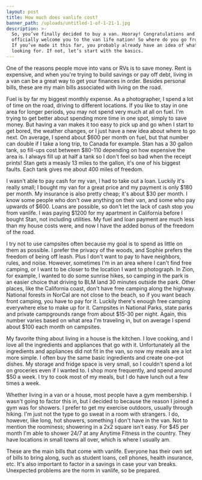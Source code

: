 ```yaml
---
layout: post
title: How much does vanlife cost?
banner_path: /uploads/untitled-1-of-1-21-1.jpg
description: >-
  So, you’ve finally decided to buy a van. Hooray! Congratulations and let me
  officially welcome you to the van life nation! So where do you go from here?
  If you’ve made it this far, you probably already have an idea of what you’re
  looking for. If not, let’s start with the basics.
---
```


One of the reasons people move into vans or RVs is to save money. Rent is expensive, and when you're trying to build savings or pay off debt, living in a van can be a great way to get your finances in order. Besides personal bills, these are my main bills associated with living on the road.&nbsp;

Fuel is by far my biggest monthly expense. As a photographer, I spend a lot of time on the road, driving to different locations. If you like to stay in one area for longer periods, you may not spend very much at all on fuel. I'm trying to get better about spending more time in one spot, simply to save money. But having a van makes it too easy to pick up and go when I start to get bored, the weather changes, or I just have a new idea about where to go next. On average, I spend about $600 per month on fuel, but that number can double if I take a long trip, to Canada for example. Stan has a 30 gallon tank, so fill-ups cost between $80-110 depending on how expensive the area is. I always fill up at half a tank so I don't feel so bad when the receipt prints! Stan gets a measly 13 miles to the gallon, it's one of his biggest faults. Each tank gives me about 400 miles of freedom.&nbsp;

I wasn't able to pay cash for my van, I had to take out a loan. Luckily it's really small; I bought my van for a great price and my payment is only $180 per month. My insurance is also pretty cheap; it's about $30 per month. I know some people who don't owe anything on their van, and some who pay upwards of $600. Loans are possible, so don't let the lack of cash stop you from vanlife. I was paying $1200 for my apartment in California before I bought Stan, not including utilities. My fuel and loan payment are much less than my house costs were, and now I have the added bonus of the freedom of the road.&nbsp;

I try not to use campsites often because my goal is to spend as little on them as possible. I prefer the privacy of the woods, and Sophie prefers the freedom of being off leash. Plus I don't want to pay to have neighbors, rules, and noise. However, sometimes I'm in an area where I can't find free camping, or I want to be closer to the location I want to photograph. In Zion, for example, I wanted to do some sunrise hikes, so camping in the park is an easier choice that driving to BLM land 30 minutes outside the park. Other places, like the California coast, don't have free camping along the highway. National forests in NorCal are not close to the beach, so if you want beach front camping, you have to pay for it. Luckily there's enough free camping everywhere else to make up for it. Campsites in National Parks, state parks and private campgrounds range from about $15-30 per night. Again, this number varies based on what area I'm traveling in, but on average I spend about $100 each month on campsites.&nbsp;

My favorite thing about living in a house is the kitchen. I love cooking, and I love all the ingredients and appliances that go with it. Unfortunately all the ingredients and appliances did not fit in the van, so now my meals are a lot more simple. I often buy the same basic ingredients and create one-pot dishes. My storage and fridge space is very small, so I couldn't spend a lot on groceries even if I wanted to. I shop more frequently, and spend around $50 a week. I try to cook most of my meals, but I do have lunch out a few times a week.&nbsp;

Whether living in a van or a house, most people have a gym membership. I wasn't going to factor this in, but I decided to because the reason I joined a gym was for showers. I prefer to get my exercise outdoors, usually through hiking. I'm just not the type to go sweat in a room with strangers. I do, however, like long, hot showers, something I don't have in the van. Not to mention the roominess; showering in a 2x2 square isn't easy. For $45 per month I'm able to shower 24/7 at any Anytime Fitness in the country. They have locations in small towns all over, which is where I usually am.&nbsp;

These are the main bills that come with vanlife. Everyone has their own set of bills to bring along, such as student loans, cell phones, health insurance, etc. It's also important to factor in a savings in case your van breaks. Unexpected problems are the norm in vanlife, so be prepared.&nbsp;

&nbsp;
